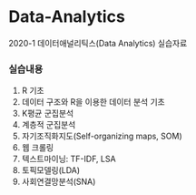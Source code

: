 # Data-Analytics  
2020-1 데이터애널리틱스(Data Analytics) 실습자료  

### 실습내용  
1. R 기초  
2. 데이터 구조와 R을 이용한 데이터 분석 기초  
3. K평균 군집분석  
4. 계층적 군집분석  
5. 자기조직화지도(Self-organizing maps, SOM)  
6. 웹 크롤링  
7. 텍스트마이닝: TF-IDF, LSA  
8. 토픽모델링(LDA)  
9. 사회연결망분석(SNA)  

